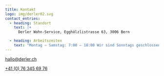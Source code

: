 ```yaml
---
title: Kontakt
logo: img/derler02.svg
contact_entries:
  - heading: Standort
    text: |+
      Derler Wohn-Service, Egghölzlistrasse 63, 3006 Bern  

  - heading: Arbeitszeiten
    text: "Montag – Samstag: 7:00 – 18:00 Wir sind Sonntags geschlossen"
---
```



[hallo@derler.ch](mailto:hallo@derler.ch)

[+41 (0) 76 345 69 76](tel:0041763456976)